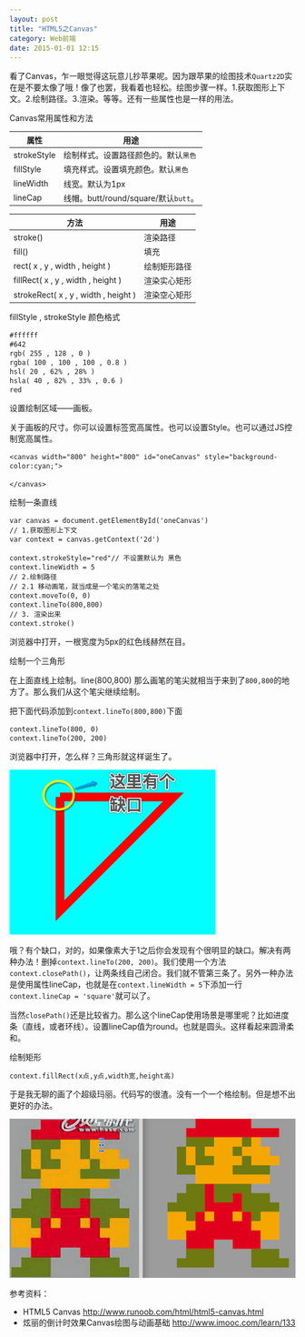 ```yaml
---
layout: post
title: "HTML5之Canvas"
category: Web前端
date: 2015-01-01 12:15
---
```


看了Canvas，乍一眼觉得这玩意儿抄苹果呢。因为跟苹果的绘图技术`Quartz2D`实在是不要太像了哦！像了也罢，我看着也轻松。绘图步骤一样。1.获取图形上下文。2.绘制路径。3.渲染。等等。还有一些属性也是一样的用法。

Canvas常用属性和方法

属性 | 用途
----|---
strokeStyle | 绘制样式。设置路径颜色的。默认`黑色`
fillStyle | 填充样式。设置填充颜色。默认`黑色`
lineWidth | 线宽。默认为1px
lineCap | 线帽。butt/round/square/默认`butt`。

方法| 用途
----|---
stroke() | 渲染路径
fill() | 填充
rect( x , y , width , height ) | 绘制矩形路径
fillRect( x , y , width , height ) | 渲染实心矩形 
strokeRect( x , y , width , height )| 渲染空心矩形 

fillStyle , strokeStyle 颜色格式

```
#ffffff
#642
rgb( 255 , 128 , 0 )
rgba( 100 , 100 , 100 , 0.8 )
hsl( 20 , 62% , 28% )
hsla( 40 , 82% , 33% , 0.6 )
red
```

设置绘制区域——画板。

关于画板的尺寸。你可以设置标签宽高属性。也可以设置Style。也可以通过JS控制宽高属性。

```
<canvas width="800" height="800" id="oneCanvas" style="background-color:cyan;">
	
</canvas>
```

绘制一条直线

```
var canvas = document.getElementById('oneCanvas')
// 1.获取图形上下文
var context = canvas.getContext('2d')

context.strokeStyle="red"// 不设置默认为 黑色
context.lineWidth = 5
// 2.绘制路径
// 2.1 移动画笔，就当成是一个笔尖的落笔之处
context.moveTo(0, 0)
context.lineTo(800,800)
// 3. 渲染出来
context.stroke()
```
浏览器中打开，一根宽度为5px的红色线赫然在目。

绘制一个三角形

在上面直线上绘制。line(800,800) 那么画笔的笔尖就相当于来到了`800,800`的地方了。那么我们从这个笔尖继续绘制。

把下面代码添加到`context.lineTo(800,800)`下面

```
context.lineTo(800, 0)
context.lineTo(200, 200)
```

浏览器中打开，怎么样？三角形就这样诞生了。

![](./images/canvas/canvas01.png)

哦？有个缺口，对的，如果像素大于1之后你会发现有个很明显的缺口。解决有两种办法！删掉`context.lineTo(200, 200)`。我们使用一个方法`context.closePath()`，让两条线自己闭合。我们就不管第三条了。另外一种办法是使用属性lineCap，也就是在`context.lineWidth = 5`下添加一行`context.lineCap = 'square'`就可以了。

当然`closePath()`还是比较省力。那么这个lineCap使用场景是哪里呢？比如进度条（直线，或者环线）。设置lineCap值为round。也就是圆头。这样看起来圆滑柔和。

绘制矩形

```
context.fillRect(x点,y点,width宽,height高)
```

于是我无聊的画了个超级玛丽。代码写的很渣。没有一个一个格绘制。但是想不出更好的办法。

![](./images/canvas/canvas02.png)


参考资料：

* HTML5 Canvas <http://www.runoob.com/html/html5-canvas.html>
* 炫丽的倒计时效果Canvas绘图与动画基础 <http://www.imooc.com/learn/133>









